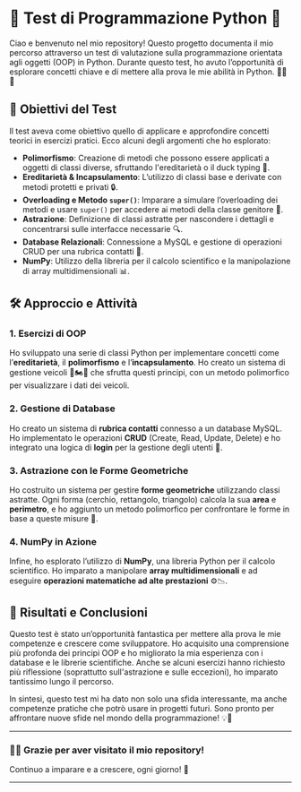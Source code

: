 # 🚀 **Test di Programmazione Python** 🐍

Ciao e benvenuto nel mio repository! Questo progetto documenta il mio percorso attraverso un test di valutazione sulla programmazione orientata agli oggetti (OOP) in Python. Durante questo test, ho avuto l’opportunità di esplorare concetti chiave e di mettere alla prova le mie abilità in Python. 🧑‍💻✨

## 🎯 **Obiettivi del Test**
Il test aveva come obiettivo quello di applicare e approfondire concetti teorici in esercizi pratici. Ecco alcuni degli argomenti che ho esplorato:

- **Polimorfismo**: Creazione di metodi che possono essere applicati a oggetti di classi diverse, sfruttando l'ereditarietà o il duck typing 🦆.
- **Ereditarietà & Incapsulamento**: L’utilizzo di classi base e derivate con metodi protetti e privati 🔒.
- **Overloading e Metodo `super()`**: Imparare a simulare l’overloading dei metodi e usare `super()` per accedere ai metodi della classe genitore 🔄.
- **Astrazione**: Definizione di classi astratte per nascondere i dettagli e concentrarsi sulle interfacce necessarie 🔍.
- **Database Relazionali**: Connessione a MySQL e gestione di operazioni CRUD per una rubrica contatti 💾.
- **NumPy**: Utilizzo della libreria per il calcolo scientifico e la manipolazione di array multidimensionali 📊.

## 🛠️ **Approccio e Attività**

### 1. **Esercizi di OOP** 
Ho sviluppato una serie di classi Python per implementare concetti come l’**ereditarietà**, il **polimorfismo** e l’**incapsulamento**. Ho creato un sistema di gestione veicoli 🚗🏍️🚛 che sfrutta questi principi, con un metodo polimorfico per visualizzare i dati dei veicoli.

### 2. **Gestione di Database**
Ho creato un sistema di **rubrica contatti** connesso a un database MySQL. Ho implementato le operazioni **CRUD** (Create, Read, Update, Delete) e ho integrato una logica di **login** per la gestione degli utenti 🔐.

### 3. **Astrazione con le Forme Geometriche**
Ho costruito un sistema per gestire **forme geometriche** utilizzando classi astratte. Ogni forma (cerchio, rettangolo, triangolo) calcola la sua **area** e **perimetro**, e ho aggiunto un metodo polimorfico per confrontare le forme in base a queste misure 📐.

### 4. **NumPy in Azione**
Infine, ho esplorato l’utilizzo di **NumPy**, una libreria Python per il calcolo scientifico. Ho imparato a manipolare **array multidimensionali** e ad eseguire **operazioni matematiche ad alte prestazioni** ⚙️📉.

## 🌟 **Risultati e Conclusioni**
Questo test è stato un’opportunità fantastica per mettere alla prova le mie competenze e crescere come sviluppatore. Ho acquisito una comprensione più profonda dei principi OOP e ho migliorato la mia esperienza con i database e le librerie scientifiche. Anche se alcuni esercizi hanno richiesto più riflessione (soprattutto sull'astrazione e sulle eccezioni), ho imparato tantissimo lungo il percorso.

In sintesi, questo test mi ha dato non solo una sfida interessante, ma anche competenze pratiche che potrò usare in progetti futuri. Sono pronto per affrontare nuove sfide nel mondo della programmazione! 💡💪

---

### 👨‍💻 **Grazie per aver visitato il mio repository!**
Continuo a imparare e a crescere, ogni giorno! 🌱

---

